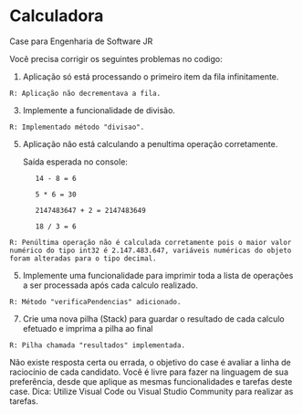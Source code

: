 # Calculadora
Case para Engenharia de Software JR

Você precisa corrigir os seguintes problemas no codigo:
  1. Aplicação só está processando o primeiro item da fila infinitamente.

	R: Aplicação não decrementava a fila.

  3. Implemente a funcionalidade de divisão.

	R: Implementado método "divisao".

  5. Aplicação não está calculando a penultima operação corretamente.
     
     	Saída esperada no console:
     
     		14 - 8 = 6
     
     		5 * 6 = 30
     
     		2147483647 + 2 = 2147483649
     
     		18 / 3 = 6

	R: Penúltima operação não é calculada corretamente pois o maior valor numérico do tipo int32 é 2.147.483.647, variáveis numéricas do objeto foram alteradas para o tipo decimal.

  5. Implemente uma funcionalidade para imprimir toda a lista de operações a ser processada após cada calculo realizado.

	R: Método "verificaPendencias" adicionado.

  7. Crie uma nova pilha (Stack) para guardar o resultado de cada calculo efetuado e imprima a pilha ao final

	R: Pilha chamada "resultados" implementada.

Não existe resposta certa ou errada, o objetivo do case é avaliar a linha de raciocínio de cada candidato.
Você é livre para fazer na linguagem de sua preferência, desde que aplique as mesmas funcionalidades e tarefas deste case.
Dica: Utilize Visual Code ou Visual Studio Community para realizar as tarefas.
